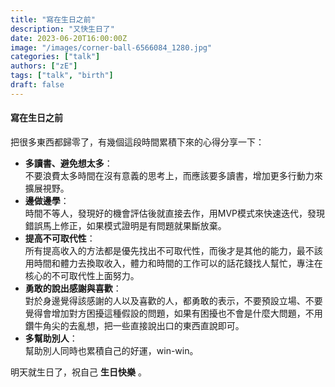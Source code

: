 ```yaml
---
title: "寫在生日之前"
description: "又快生日了"
date: 2023-06-20T16:00:00Z
image: "/images/corner-ball-6566084_1280.jpg"
categories: ["talk"]
authors: ["zE"]
tags: ["talk", "birth"]
draft: false
---
```

#### 寫在生日之前
把很多東西都歸零了，有幾個這段時間累積下來的心得分享一下：
- **多讀書、避免想太多**：  
    不要浪費太多時間在沒有意義的思考上，而應該要多讀書，增加更多行動力來擴展視野。
- **邊做邊學**：  
    時間不等人，發現好的機會評估後就直接去作，用MVP模式來快速迭代，發現錯誤馬上修正，如果模式證明是有問題就果斷放棄。
- **提高不可取代性**：  
    所有提高收入的方法都是優先找出不可取代性，而後才是其他的能力，最不該用時間和體力去換取收入，體力和時間的工作可以的話花錢找人幫忙，專注在核心的不可取代性上面努力。
- **勇敢的說出感謝與喜歡**：  
    對於身邊覺得該感謝的人以及喜歡的人，都勇敢的表示，不要預設立場、不要覺得會增加對方困擾這種假設的問題，如果有困擾也不會是什麼大問題，不用鑽牛角尖的去亂想，把一些直接說出口的東西直說即可。
- **多幫助別人**：  
    幫助別人同時也累積自己的好運，win-win。

明天就生日了，祝自己 __生日快樂__ 。